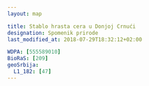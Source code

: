 ```yaml
---
layout: map

title: Stablo hrasta cera u Donjoj Crnući
designation: Spomenik prirode
last_modified_at: 2018-07-29T18:32:12+02:00

WDPA: [555589010]
BioRaS: [209]
geoSrbija:
  L1_182: [47]
---
```

